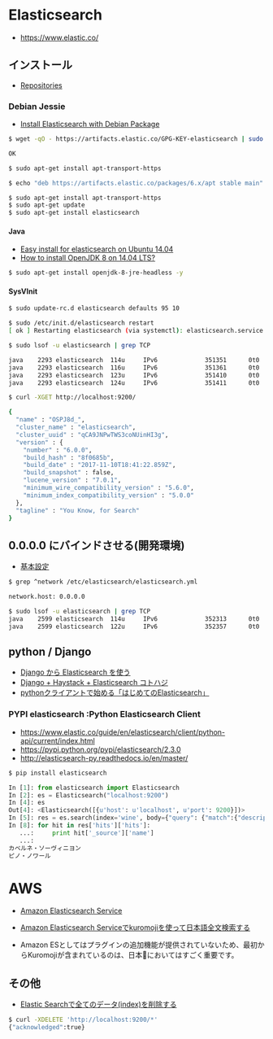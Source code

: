 # Elasticsearch

- https://www.elastic.co/

## インストール

- [Repositories](https://www.elastic.co/guide/en/elasticsearch/reference/current/setup-repositories.html)

### Debian Jessie

- [Install Elasticsearch with Debian Package](https://www.elastic.co/guide/en/elasticsearch/reference/current/deb.html#deb)


~~~bash
$ wget -qO - https://artifacts.elastic.co/GPG-KEY-elasticsearch | sudo apt-key add -

OK

$ sudo apt-get install apt-transport-https

$ echo "deb https://artifacts.elastic.co/packages/6.x/apt stable main" | sudo tee -a /etc/apt/sources.list.d/elastic-6.x.list
~~~


~~~bash
$ sudo apt-get install apt-transport-https
$ sudo apt-get update
$ sudo apt-get install elasticsearch
~~~

#### Java

- [Easy install for elasticsearch on Ubuntu 14.04](https://gist.github.com/Globegitter/662713f90d5af5b4269d)
- [How to install OpenJDK 8 on 14.04 LTS?](http://askubuntu.com/questions/464755/how-to-install-openjdk-8-on-14-04-lts)

~~~bash
$ sudo apt-get install openjdk-8-jre-headless -y
~~~

#### SysVInit

~~~bash
$ sudo update-rc.d elasticsearch defaults 95 10
~~~

~~~bash
$ sudo /etc/init.d/elasticsearch restart
[ ok ] Restarting elasticsearch (via systemctl): elasticsearch.service.
~~~

~~~bash
$ sudo lsof -u elasticsearch | grep TCP

java    2293 elasticsearch  114u     IPv6             351351      0t0     TCP localhost:9300 (LISTEN)
java    2293 elasticsearch  116u     IPv6             351361      0t0     TCP localhost:9300 (LISTEN)
java    2293 elasticsearch  123u     IPv6             351410      0t0     TCP localhost:9200 (LISTEN)
java    2293 elasticsearch  124u     IPv6             351411      0t0     TCP localhost:9200 (LISTEN)
~~~

~~~bash
$ curl -XGET http://localhost:9200/

{
  "name" : "OSPJ8d_",
  "cluster_name" : "elasticsearch",
  "cluster_uuid" : "qCA9JNPwTWS3coNUinHI3g",
  "version" : {
    "number" : "6.0.0",
    "build_hash" : "8f0685b",
    "build_date" : "2017-11-10T18:41:22.859Z",
    "build_snapshot" : false,
    "lucene_version" : "7.0.1",
    "minimum_wire_compatibility_version" : "5.6.0",
    "minimum_index_compatibility_version" : "5.0.0"
  },
  "tagline" : "You Know, for Search"
}
~~~

## 0.0.0.0 にバインドさせる(開発環境)

- [基本設定](http://sebrain.web.fc2.com/document/0064.html)

~~~bash
$ grep ^network /etc/elasticsearch/elasticsearch.yml

network.host: 0.0.0.0
~~~

~~~bash
$ sudo lsof -u elasticsearch | grep TCP
java    2599 elasticsearch  114u     IPv6             352313      0t0     TCP *:9300 (LISTEN)
java    2599 elasticsearch  122u     IPv6             352357      0t0     TCP *:9200 (LISTEN)
~~~



## python / Django

- [Django から Elasticsearch を使う](http://qiita.com/Fq4X/items/81ba2f234e9611546025)
- [Django + Haystack + Elasticsearch コトハジ](https://gist.github.com/voluntas/21759d5c45aacc0e6656/)
- [pythonクライアントで始める「はじめてのElasticsearch」](http://qiita.com/ikawaha/items/c654f746cfe76b888a27)

### PYPI elasticsearch :Python Elasticsearch Client

- https://www.elastic.co/guide/en/elasticsearch/client/python-api/current/index.html
- https://pypi.python.org/pypi/elasticsearch/2.3.0
- http://elasticsearch-py.readthedocs.io/en/master/

~~~bash
$ pip install elasticsearch
~~~

~~~python
In [1]: from elasticsearch import Elasticsearch
In [2]: es = Elasticsearch("localhost:9200")
In [4]: es
Out[4]: <Elasticsearch([{u'host': u'localhost', u'port': 9200}])>
In [5]: res = es.search(index='wine', body={"query": {"match":{"description":"渋め"}}})
In [8]: for hit in res['hits']['hits']:
   ...:     print hit['_source']['name']
   ...:     
カベルネ・ソーヴィニヨン
ピノ・ノワール
~~~

# AWS

- [Amazon Elasticsearch Service](https://aws.amazon.com/jp/elasticsearch-service/)
- [Amazon Elasticsearch Serviceでkuromojiを使って日本語全文検索する](http://dev.classmethod.jp/cloud/aws/using-kuromoji-on-amazon-es/)

- Amazon ESとしてはプラグインの追加機能が提供されていないため、最初からKuromojiが含まれているのは、日本においてはすごく重要です。


## その他

- [Elastic Searchで全てのデータ(index)を削除する](http://qiita.com/shouta-dev/items/c2d2eb6cf61bb1fa8e1b)

~~~bash
$ curl -XDELETE 'http://localhost:9200/*'
{"acknowledged":true}
~~~
